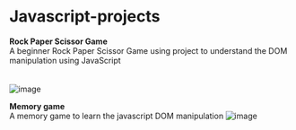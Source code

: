 # Javascript-projects
__Rock Paper Scissor Game__ <br>
A beginner Rock Paper Scissor Game using   project to understand the DOM manipulation using JavaScript  
<br><br>
![image](https://github.com/pirjademl/Javascript-projects/assets/85778551/f15706a1-6847-4faa-a576-750df3043eb5)
<br>


__Memory game__<br>
A memory game to learn the javascript DOM manipulation 
![image](https://github.com/pirjademl/Javascript-projects/assets/85778551/1eb6119d-096c-4a49-9d48-349fa6639db7)
